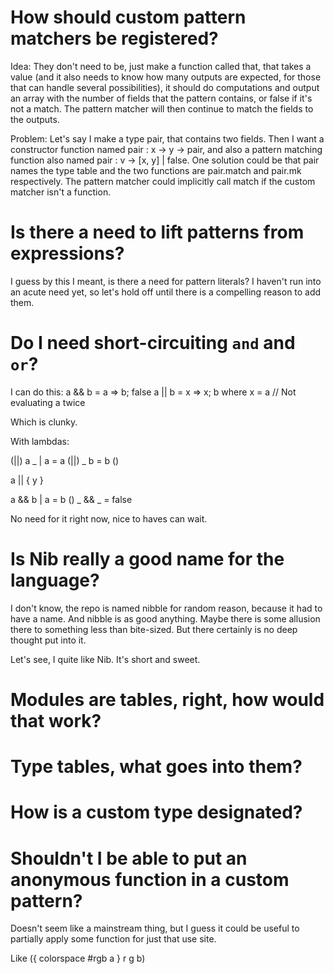 # How should custom pattern matchers be registered?

Idea: They don't need to be, just make a function called that, that takes a value (and it also needs to know how many outputs are expected, for those that can handle several possibilities), it should do computations and output an array with the number of fields that the pattern contains, or false if it's not a match. The pattern matcher will then continue to match the fields to the outputs.

Problem: Let's say I make a type pair, that contains two fields. Then I want a constructor function named pair : x -> y -> pair, and also a pattern matching function also named pair : v -> [x, y] | false. One solution could be that pair names the type table and the two functions are pair.match and pair.mk respectively. The pattern matcher could implicitly call match if the custom matcher isn't a function. 

# Is there a need to lift patterns from expressions?

I guess by this I meant, is there a need for pattern literals? I haven't run into an acute need yet, so let's hold off until there is a compelling reason to add them.

# Do I need short-circuiting `and` and `or`?

I can do this:
a && b = a => b; false
a || b = x => x; b
            where
                x = a // Not evaluating a twice

Which is clunky.

With lambdas:

(||) a _ | a = a
(||) _ b = b ()

a || { y }

a && b | a = b ()
_ && _ = false

No need for it right now, nice to haves can wait.

# Is Nib really a good name for the language?

I don't know, the repo is named nibble for random reason, because it had to have a name. And nibble is as good anything. Maybe there is some allusion there to something less than bite-sized. But there certainly is no deep thought put into it.

Let's see, I quite like Nib. It's short and sweet.

# Modules are tables, right, how would that work?

# Type tables, what goes into them?

# How is a custom type designated?

# Shouldn't I be able to put an anonymous function in a custom pattern?

Doesn't seem like a mainstream thing, but I guess it could be useful to partially apply some function for just that use site.

Like ({ colorspace #rgb a } r g b)

